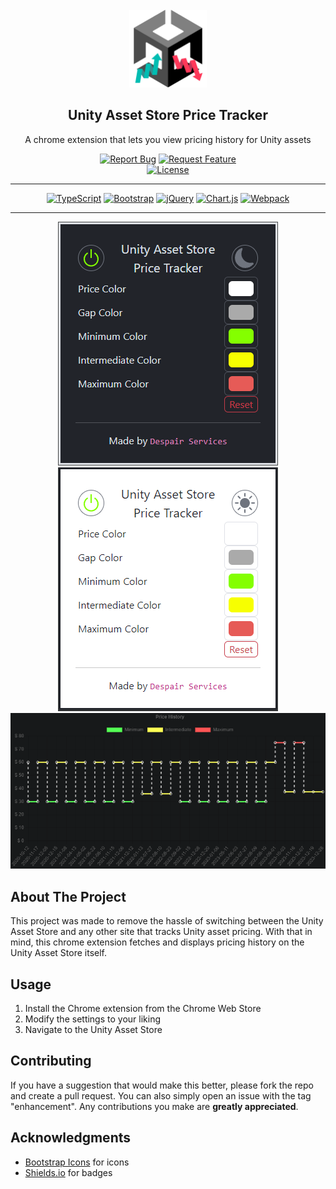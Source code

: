 <!-- PROJECT LOGO -->
<br>
<div align="center">
  <img src="private/logo.png" alt="Logo" width="124" height="124">
  <h2>Unity Asset Store Price Tracker</h3>
  <p>A chrome extension that lets you view pricing history for Unity assets</p>
  <div>
    <a href="https://github.com/DespairServices/unity-asset-store-price-tracker/issues"><img alt="Report Bug" src="https://img.shields.io/badge/Report%20Bug-red"></a>
    <a href="https://github.com/DespairServices/unity-asset-store-price-tracker/issues"><img alt="Request Feature" src="https://img.shields.io/badge/Request%20Feature-green"></a>
  </div>
  <a href="https://github.com/DespairServices/unity-asset-store-price-tracker?tab=GPL-2.0-1-ov-file">
    <img alt="License" src="https://img.shields.io/github/license/DespairServices/unity-asset-store-price-tracker">
  </a>
</div>

<!-- PROJECT SHIELDS -->
<hr>
<div align="center">
  <a href="https://www.typescriptlang.org/"><img alt="TypeScript" src="https://img.shields.io/badge/TypeScript-v5.3.3-blue?logo=typescript"></a>
  <a href="https://getbootstrap.com/"><img alt="Bootstrap" src="https://img.shields.io/badge/Bootstrap-v5.3.2-blue?logo=bootstrap"></a>
  <a href="https://jquery.com/"><img alt="jQuery" src="https://img.shields.io/badge/jQuery-v3.7.1-blue?logo=jquery"></a>
  <a href="https://www.chartjs.org/"><img alt="Chart.js" src="https://img.shields.io/badge/Chart.js-v4.4.1-blue?logo=chart.js"></a>
  <a href="https://webpack.js.org/"><img alt="Webpack" src="https://img.shields.io/badge/Webpack-v5.89.0-blue?logo=webpack"></a>
</div>
<hr>

<!-- PROJECT SHOWCASE -->
<div align="center">
  <img alt="Showcase Dark" src="private/showcase-dark.png">
  <img alt="Showcase Light" src="private/showcase-light.png">
  <img alt="Showcase Graph" src="private/showcase-graph.png">
</div>

<!-- ABOUT THE PROJECT -->
## About The Project

This project was made to remove the hassle of switching between the Unity Asset Store and any other site that tracks Unity asset pricing.
With that in mind, this chrome extension fetches and displays pricing history on the Unity Asset Store itself.

<!-- USAGE -->
## Usage

1. Install the Chrome extension from the Chrome Web Store
2. Modify the settings to your liking
3. Navigate to the Unity Asset Store

<!-- CONTRIBUTING -->
## Contributing

If you have a suggestion that would make this better, please fork the repo and create a pull request.
You can also simply open an issue with the tag "enhancement".
Any contributions you make are **greatly appreciated**.

<!-- ACKNOWLEDGMENTS -->
## Acknowledgments

* [Bootstrap Icons](https://icons.getbootstrap.com/) for icons
* [Shields.io](https://shields.io/) for badges